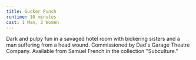 ```yaml
---
title: Sucker Punch
runtime: 10 minutes
cast: 1 Man, 2 Women
---
```

Dark and pulpy fun in a savaged hotel room with bickering sisters and a man suffering from a head wound. Commissioned by Dad's Garage Theatre Company. Available from Samuel French in the collection "Subculture."
